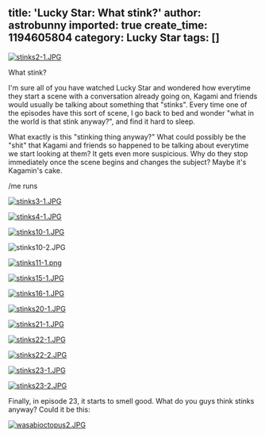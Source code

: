 title: 'Lucky Star: What stink?'
author: astrobunny
imported: true
create_time: 1194605804
category: Lucky Star
tags: []
---
 [![stinks2-1.JPG](wp-uploads/2007/11/stinks2-1.thumbnail.JPG)](/images/wp-uploads/2007/11/stinks2-1.JPG "stinks2-1.JPG")  

What stink?

  
I'm sure all of you have watched Lucky Star and wondered how everytime they start a scene with a conversation already going on, Kagami and friends would usually be talking about something that "stinks". Every time one of the episodes have this sort of scene, I go back to bed and wonder "what in the world is that stink anyway?", and find it hard to sleep.  
  
What exactly is this "stinking thing anyway?" What could possibly be the "shit" that Kagami and friends so happened to be talking about everytime we start looking at them? It gets even more suspicious. Why do they stop immediately once the scene begins and changes the subject? Maybe it's Kagamin's cake.  
  
/me&nbsp;runs  
  
<!--more-->  
  
 [![stinks3-1.JPG](wp-uploads/2007/11/stinks3-1.thumbnail.JPG)](/images/wp-uploads/2007/11/stinks3-1.JPG "stinks3-1.JPG")  
  
 [![stinks4-1.JPG](wp-uploads/2007/11/stinks4-1.thumbnail.JPG)](/images/wp-uploads/2007/11/stinks4-1.JPG "stinks4-1.JPG")  
  
 [![stinks10-1.JPG](wp-uploads/2007/11/stinks10-1.thumbnail.JPG)](/images/wp-uploads/2007/11/stinks10-1.JPG "stinks10-1.JPG")  
  
 ![stinks10-2.JPG](wp-uploads/2007/11/stinks10-2.thumbnail.JPG)  
  
 [![stinks11-1.png](wp-uploads/2007/11/stinks11-1.thumbnail.png)](/images/wp-uploads/2007/11/stinks11-1.png "stinks11-1.png")  
  
 [![stinks15-1.JPG](wp-uploads/2007/11/stinks15-1.thumbnail.JPG)](/images/wp-uploads/2007/11/stinks15-1.JPG "stinks15-1.JPG")  
  
 [![stinks16-1.JPG](wp-uploads/2007/11/stinks16-1.thumbnail.JPG)](/images/wp-uploads/2007/11/stinks16-1.JPG "stinks16-1.JPG")  
  
 [![stinks20-1.JPG](wp-uploads/2007/11/stinks20-1.thumbnail.JPG)](/images/wp-uploads/2007/11/stinks20-1.JPG "stinks20-1.JPG")  
  
 [![stinks21-1.JPG](wp-uploads/2007/11/stinks21-1.thumbnail.JPG)](/images/wp-uploads/2007/11/stinks21-1.JPG "stinks21-1.JPG")  
  
 [![stinks22-1.JPG](wp-uploads/2007/11/stinks22-1.thumbnail.JPG)](/images/wp-uploads/2007/11/stinks22-1.JPG "stinks22-1.JPG")  
  
 [![stinks22-2.JPG](wp-uploads/2007/11/stinks22-2.thumbnail.JPG)](/images/wp-uploads/2007/11/stinks22-2.JPG "stinks22-2.JPG")  
  
 [![stinks23-1.JPG](wp-uploads/2007/11/stinks23-1.thumbnail.JPG)](/images/wp-uploads/2007/11/stinks23-1.JPG "stinks23-1.JPG")  
  
 [![stinks23-2.JPG](wp-uploads/2007/11/stinks23-2.thumbnail.JPG)](/images/wp-uploads/2007/11/stinks23-2.JPG "stinks23-2.JPG")  
  
Finally, in episode 23, it starts to smell good. What do you guys think stinks anyway? Could it be this:  
  
 [![wasabioctopus2.JPG](wp-uploads/2007/11/wasabioctopus2.thumbnail.JPG)](/images/wp-uploads/2007/11/wasabioctopus2.JPG "wasabioctopus2.JPG")